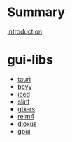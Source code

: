 # Summary

[introduction](./introduction.md)

# gui-libs

- [tauri]()
- [bevy]()
- [iced]()
- [slint]()
- [gtk-rs]()
- [relm4]()
- [dioxus]()
- [gpui]()

